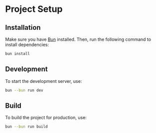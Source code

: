 # Project Setup

## Installation

Make sure you have [Bun](https://bun.sh/) installed. Then, run the following command to install dependencies:

```bash
bun install
```

## Development

To start the development server, use:

```bash
bun --bun run dev
```

## Build

To build the project for production, use:

```bash
bun --bun run build
```

